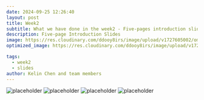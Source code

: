 ```yaml
---
date: 2024-09-25 12:26:40
layout: post
title: Week2
subtitle: What we have done in the week2 - Five-pages introduction slide.
description: Five-page Introduction Slides
image: https://res.cloudinary.com/ddooy8irs/image/upload/v1727605002/om0msmat5s3zjsz2qyej.png
optimized_image: https://res.cloudinary.com/ddooy8irs/image/upload/v1727604915/ifb0ugubgc9nufjdqnke.png

tags:
  - week2
  - slides
author: Kelin Chen and team members
---
```


![placeholder](https://res.cloudinary.com/ddooy8irs/image/upload/v1727605368/tyfy6ek9d9gsa08g9yja.png)
![placeholder](https://res.cloudinary.com/ddooy8irs/image/upload/v1727605368/biwushrafjfhanep3qt2.png)
![placeholder](https://res.cloudinary.com/ddooy8irs/image/upload/v1727664958/dorlbosjc3huo1435r3w.png)
![placeholder](https://res.cloudinary.com/ddooy8irs/image/upload/v1727664958/q2ukk87qsjsbl7ko0tfw.png)












